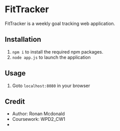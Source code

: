 # FitTracker
FitTracker is a weekly goal tracking web application.

## Installation
1. `npm i` to install the required npm packages.
2. `node app.js` to launch the application

## Usage
1. Goto `localhost:8080` in your browser


## Credit
- Author:     Ronan Mcdonald  
- Coursework: WPD2_CW1
-         


